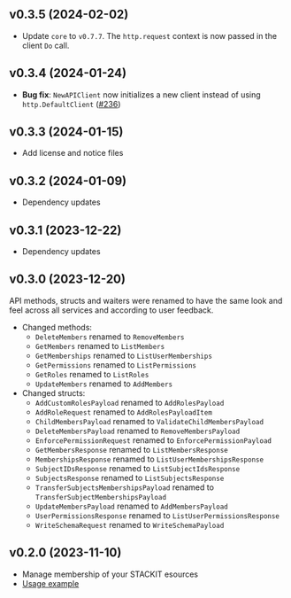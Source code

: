 ## v0.3.5 (2024-02-02)

- Update `core` to `v0.7.7`. The `http.request` context is now passed in the client `Do` call.

## v0.3.4 (2024-01-24)

- **Bug fix**: `NewAPIClient` now initializes a new client instead of using `http.DefaultClient` ([#236](https://github.com/stackitcloud/stackit-sdk-go/issues/236))

## v0.3.3 (2024-01-15)

- Add license and notice files

## v0.3.2 (2024-01-09)

- Dependency updates

## v0.3.1 (2023-12-22)

- Dependency updates

## v0.3.0 (2023-12-20)

API methods, structs and waiters were renamed to have the same look and feel across all services and according to user feedback.

- Changed methods:
  - `DeleteMembers` renamed to `RemoveMembers`
  - `GetMembers` renamed to `ListMembers`
  - `GetMemberships` renamed to `ListUserMemberships`
  - `GetPermissions` renamed to `ListPermissions`
  - `GetRoles` renamed to `ListRoles`
  - `UpdateMembers` renamed to `AddMembers`
- Changed structs:
  - `AddCustomRolesPayload` renamed to `AddRolesPayload`
  - `AddRoleRequest` renamed to `AddRolesPayloadItem`
  - `ChildMembersPayload` renamed to `ValidateChildMembersPayload`
  - `DeleteMembersPayload` renamed to `RemoveMembersPayload`
  - `EnforcePermissionRequest` renamed to `EnforcePermissionPayload`
  - `GetMembersResponse` renamed to `ListMembersResponse`
  - `MembershipsResponse` renamed to `ListUserMembershipsResponse`
  - `SubjectIDsResponse` renamed to `ListSubjectIdsResponse`
  - `SubjectsResponse` renamed to `ListSubjectsResponse`
  - `TransferSubjectsMembershipsPayload` renamed to `TransferSubjectMembershipsPayload`
  - `UpdateMembersPayload` renamed to `AddMembersPayload`
  - `UserPermissionsResponse` renamed to `ListUserPermissionsResponse`
  - `WriteSchemaRequest` renamed to `WriteSchemaPayload`

## v0.2.0 (2023-11-10)

- Manage membership of your STACKIT esources
- [Usage example](https://github.com/stackitcloud/stackit-sdk-go/tree/main/examples/membership)
